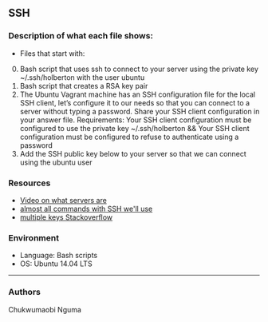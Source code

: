 ## SSH

### Description of what each file shows:
* Files that start with:
0. Bash script that uses ssh to connect to your server using the private key ~/.ssh/holberton with the user ubuntu
1. Bash script that creates a RSA key pair
2. The Ubuntu Vagrant machine has an SSH configuration file for the local SSH client, let’s configure it to our needs so that you can connect to a server without typing a password. Share your SSH client configuration in your answer file. Requirements: Your SSH client configuration must be configured to use the private key ~/.ssh/holberton && Your SSH client configuration must be configured to refuse to authenticate using a password
3. Add the SSH public key below to your server so that we can connect using the ubuntu user
### Resources
* [Video on what servers are](https://www.youtube.com/watch?v=B1ANfsDyjeA)
* [almost all commands with SSH we'll use](https://www.digitalocean.com/community/tutorials/ssh-essentials-working-with-ssh-servers-clients-and-keys)
* [multiple keys Stackoverflow](https://superuser.com/questions/287651/can-i-have-multiple-ssh-keys-in-my-ssh-folder)

### Environment
* Language: Bash scripts
* OS: Ubuntu 14.04 LTS
---
### Authors
Chukwumaobi Nguma